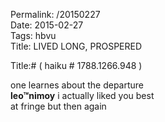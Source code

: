 Permalink: /20150227  
Date: 2015-02-27  
Tags:  hbvu  
Title: LIVED LONG, PROSPERED  
  
Title:# ( haiku # 1788.1266.948 )  
  
one learnes about the departure  
**leo™nimoy** i actually liked you best  
at fringe but then again  
